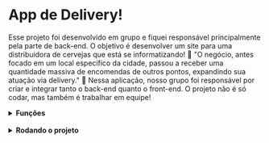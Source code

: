 # App de Delivery!

Esse projeto foi desenvolvido em grupo e fiquei responsável principalmente pela parte de back-end. O objetivo é desenvolver um site para uma distribuidora de cervejas que está se informatizando! 🚀 "O negócio, antes focado em um local específico da cidade, passou a receber uma quantidade massiva de encomendas de outros pontos, expandindo sua atuação via delivery." 🍺 Nessa aplicação, nosso grupo foi responsável por criar e integrar tanto o back-end quanto o front-end. O projeto não é só codar, mas também é trabalhar em equipe!

<details>
  <summary><strong>Funções</strong></summary><br />
      - Acesso via login: tanto clientes como pessoas vendedoras, devem ter acesso ao aplicativo via login, porém para funções diferentes: (1) A pessoa cliente, que    compra da lista de produtos; <br /> (2) A pessoa vendedora, que aprova, prepara e entrega; <br /> (3) A pessoa administradora, que gerencia quem usa o aplicativo;<br />
      - Comunicação entre clientes e pessoas vendedoras: a pessoa cliente faz o pedido via "carrinho de compras" e a pessoa vendedora aprova, prepara e envia esse pedido. Quando o produto é recebido por quem comprou, essa pessoa marca o pedido como "recebido". Ambos devem possuir detalhes sobre seus pedidos;<br />
      - Se a pessoa cliente faz o pedido, o mesmo deve aparecer para a pessoa vendedora em seu dash de pedidos após a atualização da página. A pessoa cliente, por sua vez, deve ter as informações sobre seu pedido quando sua página for atualizada, ou seja, ter informações se o pedido está sendo preparado ou se já saiu pra entrega;<br />

</details>

<br />

<details>
  <summary><strong>Rodando o projeto</strong></summary><br />

  1. Clone o repositório
    * `git clone git@github.com:gabrielpriss/Delivery-App.git`.
    * Entre na pasta do repositório que você acabou de clonar:
      * `cd Delivery-App.git`

  2. Instale as dependências
    * `npm install`
  
  3. Variáveis de ambiente
    
 - Você precisa configurar as variáveis globais do MySQL. 

 - Use suas configurações para as variáveis de ambiente nesse arquivo:

  `./backend/.env-example`

  ```
  NODE_ENV=development
  PORT=3003
  MYSQL_HOST=localhost
  MYSQL_PORT=3306
  MYSQL_USER=root
  MYSQL_PASSWORD=root
  MYSQL_DB_NAME=delivery-app
  EVAL_ALWAYS_RESTORE_DEV_DB=true

  ```

  - É essencial usar essas 3 variáveis no arquivo acima:
	* `host: process.env.DB_HOST`;
	* `user: process.env.DB_USER`;
	* `password: process.env.DB_PASS`.

  4. Renomear o  arquivo das variaveis de .env-example para .env
  
  5. Iniciar os serviços MySQL
	* Exemplo:

	* sudo service mysql start

  6. Iniciar a aplicação

	* Na pasta raiz rodar o script responsável por iniciar o front e o back-end
	* `npm start`
  * O aplicativo será iniciado na url http://localhost:3000/
  
  7. Registrar seu usuário e logar  <br />
        <strong>Fluxo Pessoa Administradora</strong> <br />
      - Para acessar como admin utilize o email `adm@deliveryapp.com` e senha `--adm2@21!!--`
      
        <strong>Fluxo Comum</strong> <br />
      - Para acessar como pessoa comum registre e logue
  * Seu usuário deve ter 12 caracteres
  * Seu email deve ser válido
  * Sua senha deve ter 6 caracteres

</details>
